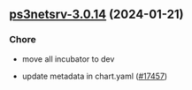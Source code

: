 

## [ps3netsrv-3.0.14](https://github.com/truecharts/charts/compare/ps3netsrv-3.0.13...ps3netsrv-3.0.14) (2024-01-21)

### Chore



- move all incubator to dev

- update metadata in chart.yaml ([#17457](https://github.com/truecharts/charts/issues/17457))